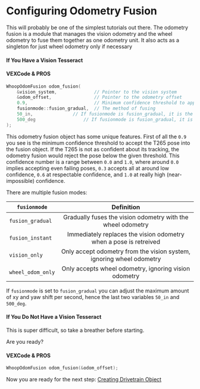 # Configuring Odometry Fusion

This will probably be one of the simplest tutorials out there. The odometry fusion is a module that manages the vision odometry and the wheel odometry to fuse them together as one odometry unit. It also acts as a singleton for just wheel odometry only if necessary 

<!-- tabs:start -->

#### **If You Have a Vision Tesseract**

<!-- tabs:start -->

#### **VEXCode & PROS**

```cpp
WhoopOdomFusion odom_fusion(
    &vision_system,              // Pointer to the vision system
    &odom_offset,                // Pointer to the odometry offset
    0.9,                         // Minimum confidence threshold to apply vision system to odometry
    fusionmode::fusion_gradual,  // The method of fusing
    50_in,               // If fusionmode is fusion_gradual, it is the maximum allowable lateral shift the vision camera can update.
    500_deg                  // If fusionmode is fusion_gradual, it is the maximum allowable yaw rotational shift the vision camera can update.
);
```

<!-- tabs:end -->

This odometry fusion object has some unique features. First of all the ```0.9``` you see is the minimum confidence threshold to accept the T265 pose into the fusion object. If the T265 is not as confident about its tracking, the odometry fusion would reject the pose below the given threshold. This confidence number is a range between ```0.0``` and ```1.0```, where around ```0.0``` implies accepting even failing poses, ```0.3``` accepts all at around low confidence, ```0.6``` at respectable confidence, and ```1.0``` at really high (near-impossible) confidence.

There are multiple fusion modes:

| ```fusionmode```     | Definition | 
|----------|:--------:|
| ```fusion_gradual```    | Gradually fuses the vision odometry with the wheel odometry     |
| ```fusion_instant```    | Immediately replaces the vision odometry when a pose is retreived     |
| ```vision_only```    | Only accept odometry from the vision system, ignoring wheel odometry     |
| ```wheel_odom_only```    | Only accepts wheel odometry, ignoring vision odometry     |

If ```fusionmode``` is set to ```fusion_gradual``` you can adjust the maximum amount of xy and yaw shift per second, hence the last two variables ```50_in``` and ```500_deg```.


#### **If You Do Not Have a Vision Tesseract**

This is super difficult, so take a breather before starting.

Are you ready?

<!-- tabs:start -->

#### **VEXCode & PROS**

```cpp
WhoopOdomFusion odom_fusion(&odom_offset);
```

<!-- tabs:end -->


Now you are ready for the next step: [Creating Drivetrain Object](CreatingDrivetrainObject/README.md)

<!-- tabs:end -->